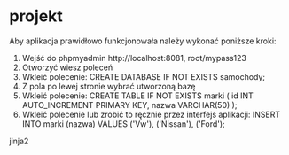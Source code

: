 # projekt

Aby aplikacja prawidłowo funkcjonowała należy wykonać poniższe kroki:
1. Wejść do phpmyadmin http://localhost:8081, root/mypass123
2. Otworzyć wiesz poleceń
3. Wkleić polecenie: CREATE DATABASE IF NOT EXISTS samochody;
4. Z pola po lewej stronie wybrać utworzoną bazę
5. Wkleić polecenie: 
CREATE TABLE IF NOT EXISTS marki (
    id INT AUTO_INCREMENT PRIMARY KEY,
    nazwa VARCHAR(50)
);
6. Wkleić polecenie lub zrobić to ręcznie przez interfejs aplikacji:
INSERT INTO marki (nazwa) VALUES
    ('Vw'),
    ('Nissan'),
    ('Ford');



jinja2